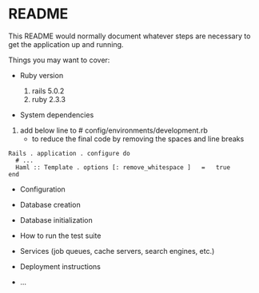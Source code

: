 # README

This README would normally document whatever steps are necessary to get the
application up and running.

Things you may want to cover:

* Ruby version
  1. rails 5.0.2 
  2. ruby 2.3.3

* System dependencies

 1. add below line to # config/environments/development.rb
    * to reduce the final code by removing the spaces and line breaks
 ```
Rails . application . configure do
  # ...
  Haml :: Template . options [: remove_whitespace ]   =   true
end

 ```

* Configuration

* Database creation

* Database initialization

* How to run the test suite

* Services (job queues, cache servers, search engines, etc.)

* Deployment instructions

* ...
